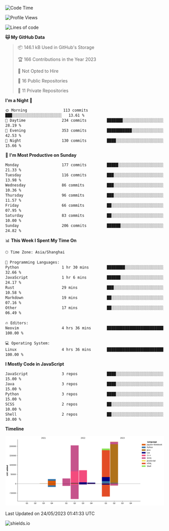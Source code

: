 <!--START_SECTION:waka-->
![Code Time](http://img.shields.io/badge/Code%20Time-282%20hrs%209%20mins-blue)

![Profile Views](http://img.shields.io/badge/Profile%20Views-0-blue)

![Lines of code](https://img.shields.io/badge/From%20Hello%20World%20I%27ve%20Written-745.4%20thousand%20lines%20of%20code-blue)

**🐱 My GitHub Data** 

> 📦 146.1 kB Used in GitHub's Storage 
 > 
> 🏆 166 Contributions in the Year 2023
 > 
> 🚫 Not Opted to Hire
 > 
> 📜 16 Public Repositories 
 > 
> 🔑 11 Private Repositories 
 > 
**I'm a Night 🦉** 

```text
🌞 Morning                113 commits         ███░░░░░░░░░░░░░░░░░░░░░░   13.61 % 
🌆 Daytime                234 commits         ███████░░░░░░░░░░░░░░░░░░   28.19 % 
🌃 Evening                353 commits         ███████████░░░░░░░░░░░░░░   42.53 % 
🌙 Night                  130 commits         ████░░░░░░░░░░░░░░░░░░░░░   15.66 % 
```
📅 **I'm Most Productive on Sunday** 

```text
Monday                   177 commits         █████░░░░░░░░░░░░░░░░░░░░   21.33 % 
Tuesday                  116 commits         ███░░░░░░░░░░░░░░░░░░░░░░   13.98 % 
Wednesday                86 commits          ███░░░░░░░░░░░░░░░░░░░░░░   10.36 % 
Thursday                 96 commits          ███░░░░░░░░░░░░░░░░░░░░░░   11.57 % 
Friday                   66 commits          ██░░░░░░░░░░░░░░░░░░░░░░░   07.95 % 
Saturday                 83 commits          ██░░░░░░░░░░░░░░░░░░░░░░░   10.00 % 
Sunday                   206 commits         ██████░░░░░░░░░░░░░░░░░░░   24.82 % 
```


📊 **This Week I Spent My Time On** 

```text
🕑︎ Time Zone: Asia/Shanghai

💬 Programming Languages: 
Python                   1 hr 30 mins        ████████░░░░░░░░░░░░░░░░░   32.66 % 
JavaScript               1 hr 6 mins         ██████░░░░░░░░░░░░░░░░░░░   24.17 % 
Rust                     29 mins             ███░░░░░░░░░░░░░░░░░░░░░░   10.58 % 
Markdown                 19 mins             ██░░░░░░░░░░░░░░░░░░░░░░░   07.16 % 
Other                    17 mins             ██░░░░░░░░░░░░░░░░░░░░░░░   06.49 % 

🔥 Editors: 
Neovim                   4 hrs 36 mins       █████████████████████████   100.00 % 

💻 Operating System: 
Linux                    4 hrs 36 mins       █████████████████████████   100.00 % 
```

**I Mostly Code in JavaScript** 

```text
JavaScript               3 repos             ████░░░░░░░░░░░░░░░░░░░░░   15.00 % 
Java                     3 repos             ████░░░░░░░░░░░░░░░░░░░░░   15.00 % 
Python                   3 repos             ████░░░░░░░░░░░░░░░░░░░░░   15.00 % 
SCSS                     2 repos             ██░░░░░░░░░░░░░░░░░░░░░░░   10.00 % 
Shell                    2 repos             ██░░░░░░░░░░░░░░░░░░░░░░░   10.00 % 
```



**Timeline**

![Lines of Code chart](https://raw.githubusercontent.com/kopp4/kopp4/main/assets/bar_graph.png)


 Last Updated on 24/05/2023 01:41:33 UTC
<!--END_SECTION:waka-->
![shields.io](https://img.shields.io/github/commit-activity/w/kopp4/kopp4?color=g&label=abusing%20bot&style=flat-square)

